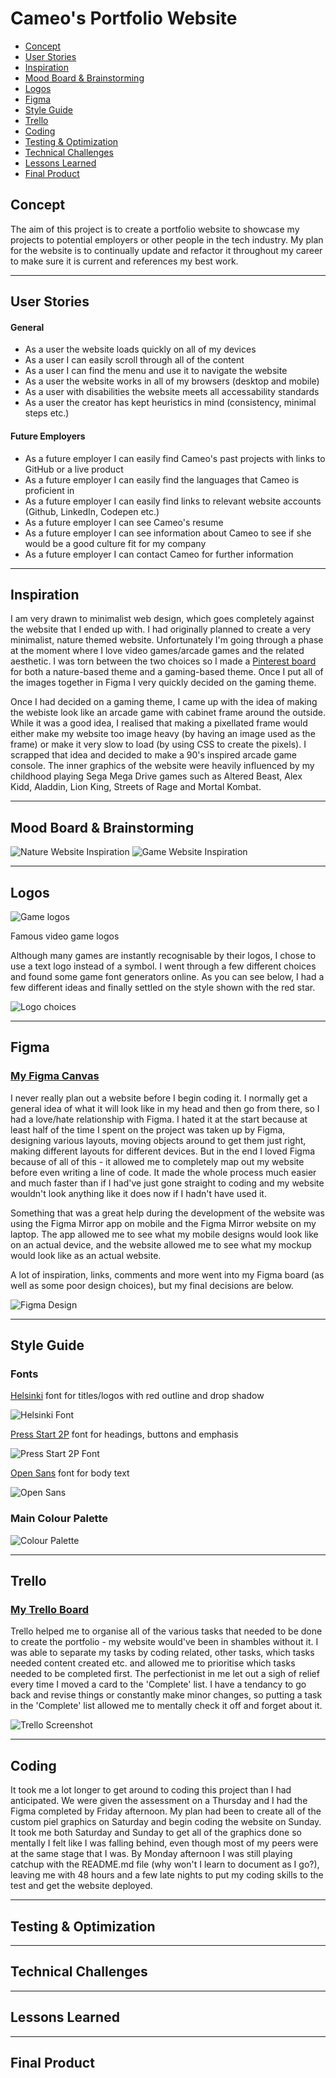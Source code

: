 # Cameo's Portfolio Website

- [Concept](#concept)
- [User Stories](#user-stories)
- [Inspiration](#inspiration)
- [Mood Board & Brainstorming](#mood-board-brainstorming)
- [Logos](#logos)
- [Figma](#figma)
- [Style Guide](#style-guide)
- [Trello](#trello)
- [Coding](#coding)
- [Testing & Optimization](#testing-optimization)
- [Technical Challenges](#technical-challenges)
- [Lessons Learned](#lessons-learned)
- [Final Product](#final-product)

## Concept

The aim of this project is to create a portfolio website to showcase my projects to potential employers or other people in the tech industry. My plan for the website is to continually update and refactor it throughout my career to make sure it is current and references my best work.

---
## User Stories
#### General
- As a user the website loads quickly on all of my devices
- As a user I can easily scroll through all of the content
- As a user I can find the menu and use it to navigate the website
- As a user the website works in all of my browsers (desktop and mobile)
- As a user with disabilities the website meets all accessability standards
- As a user the creator has kept heuristics in mind (consistency, minimal steps etc.)
#### Future Employers
- As a future employer I can easily find Cameo's past projects with links to GitHub or a live product
- As a future employer I can easily find the languages that Cameo is proficient in
- As a future employer I can easily find links to relevant website accounts (Github, LinkedIn, Codepen etc.)
- As a future employer I can see Cameo's resume
- As a future employer I can see information about Cameo to see if she would be a good culture fit for my company
- As a future employer I can contact Cameo for further information
---
## Inspiration
I am very drawn to minimalist web design, which goes completely against the website that I ended up with. I had originally planned to create a very minimalist, nature themed website. Unfortunately I'm going through a phase at the moment where I love video games/arcade games and the related aesthetic. I was torn between the two choices so I made a [Pinterest board](https://www.pinterest.com.au/hello9327/portfolio-inspo/) for both a nature-based theme and a gaming-based theme. Once I put all of the images together in Figma I very quickly decided on the gaming theme.

Once I had decided on a gaming theme, I came up with the idea of making the webiste look like an arcade game with cabinet frame around the outside. While it was a good idea, I realised that making a pixellated frame would either make my website too image heavy (by having an image used as the frame) or make it very slow to load (by using CSS to create the pixels). I scrapped that idea and decided to make a 90's inspired arcade game console. The inner graphics of the website were heavily influenced by my childhood playing Sega Mega Drive games such as Altered Beast, Alex Kidd, Aladdin, Lion King, Streets of Rage and Mortal Kombat.

---
## Mood Board & Brainstorming
![Nature Website Inspiration](assets/img/nature-theme-insp.png)
![Game Website Inspiration](assets/img/game-theme-insp.png)

---
## Logos
![Game logos](assets/img/game-logos.png)

Famous video game logos

Although many games are instantly recognisable by their logos, I chose to use a text logo instead of a symbol. I went through a few different choices and found some game font generators online. As you can see below, I had a few different ideas and finally settled on the style shown with the red star.

![Logo choices](assets/img/logo-ideas.png)

---
## Figma

### [My Figma Canvas](https://www.figma.com/file/IhYxPgfZHupUI4NxbapMw9wl/Portfolio)

I never really plan out a website before I begin coding it. I normally get a general idea of what it will look like in my head and then go from there, so I had a love/hate relationship with Figma. I hated it at the start because at least half of the time I spent on the project was taken up by Figma, designing various layouts, moving objects around to get them just right, making different layouts for different devices. But in the end I loved Figma because of all of this - it allowed me to completely map out my website before even writing a line of code. It made the whole process much easier and much faster than if I had've just gone straight to coding and my website wouldn't look anything like it does now if I hadn't have used it.

Something that was a great help during the development of the website was using the Figma Mirror app on mobile and the Figma Mirror website on my laptop. The app allowed me to see what my mobile designs would look like on an actual device, and the website allowed me to see what my mockup would look like as an actual website.

A lot of inspiration, links, comments and more went into my Figma board (as well as some poor design choices), but my final decisions are below.

![Figma Design](assets/img/figma-design.png)

---
## Style Guide
### Fonts
[Helsinki](https://www.dafont.com/helsinki.font) font for titles/logos with red outline and drop shadow

![Helsinki Font](assets/img/helsinki-font.png)

[Press Start 2P](https://fonts.google.com/specimen/Press+Start+2P) font for headings, buttons and emphasis

![Press Start 2P Font](assets/img/press-start-2p.png)

[Open Sans](https://fonts.google.com/specimen/Open+Sans) font for body text

![Open Sans](assets/img/open-sans.png)

### Main Colour Palette
![Colour Palette](assets/img/colour-palette.png)


---
## Trello 

### [My Trello Board](https://trello.com/b/EvTQgzk8/ca-portfolio) 

Trello helped me to organise all of the various tasks that needed to be done to create the portfolio - my website would've been in shambles without it. I was able to separate my tasks by coding related, other tasks, which tasks needed content created etc. and allowed me to prioritise which tasks needed to be completed first. The perfectionist in me let out a sigh of relief every time I moved a card to the 'Complete' list. I have a tendancy to go back and revise things or constantly make minor changes, so putting a task in the 'Complete' list allowed me to mentally check it off and forget about it.

![Trello Screenshot](assets/img/trello-screenshot.png)

---
## Coding
It took me a lot longer to get around to coding this project than I had anticipated. We were given the assessment on a Thursday and I had the Figma completed by Friday afternoon. My plan had been to create all of the custom piel graphics on Saturday and begin coding the website on Sunday. It took me both Saturday and Sunday to get all of the graphics done so mentally I felt like I was falling behind, even though most of my peers were at the same stage that I was. By Monday afternoon I was still playing catchup with the README.md file (why won't I learn to document as I go?), leaving me with 48 hours and a few late nights to put my coding skills to the test and get the website deployed.

---
## Testing & Optimization


---
## Technical Challenges


---
## Lessons Learned


---
## Final Product


